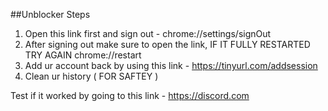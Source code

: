 ##Unblocker Steps
1. Open this link first and sign out - chrome://settings/signOut
2. After signing out make sure to open the link, IF IT FULLY RESTARTED TRY AGAIN chrome://restart
3. Add ur account back by using this link - https://tinyurl.com/addsession
4. Clean ur history ( FOR SAFTEY )

Test if it worked by going to this link - https://discord.com
